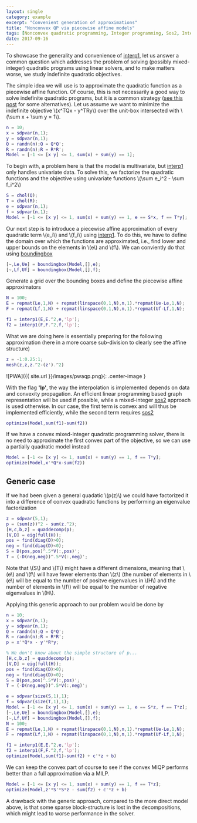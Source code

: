 ```yaml
---
layout: single
category: example
excerpt: "Convenient generation of approximations"
title: "Nonconvex QP via piecewise affine models"
tags: [Nonconvex quadratic programming, Integer programming, Sos2, Interp1]
date: 2017-09-16
---
```


To showcase the generality and convenience of [interp1](/command/interp1), let us answer a common question which addresses the problem of solving (possibly mixed-integer) quadratic programs using linear solvers, and to make matters worse, we study indefinite quadratic objectives.

The simple idea we will use is to approximate the quadratic function as a piecewise affine function. Of course, this is not necessarily a good way to solve indefinite quadratic programs, but it is a common strategy ([see this post](/example/nonconvexquadraticprogramming) for some alternatives). Let us assume we want to minimize the indefinite objective \\(x^TQx - y^TRy\\) over the unit-box intersected with \\(\sum x + \sum y = 1\\).

````matlab
n = 10;
x = sdpvar(n,1);
y = sdpvar(n,1);
Q = randn(n);Q = Q*Q';
R = randn(n);R = R*R';
Model = [-1 <= [x y] <= 1, sum(x) + sum(y) == 1];
````

To begin with, a problem here is that the model is multivariate, but [interp1](/command/interp1) only handles univariate data. To solve this, we factorize the quadratic functions and the objective using univariate functions \\(\sum e_i^2 - \sum f_i^2\\)
````matlab
S = chol(Q);
T = chol(R);
e = sdpvar(n,1);
f = sdpvar(n,1);
Model = [-1 <= [x y] <= 1, sum(x) + sum(y) == 1, e == S*x, f == T*y];
````

Our next step is to introduce a piecewise affine approximation of every quadratic term \\(e_i\\) and \\(f_i\\) using [interp1](command/interp1). To do this, we have to define the domain over which the functions are approximated, i.e., find lower and upper bounds on the elements in \\(e\\) and \\(f\\). We can conviently do that using [boundingbox](/command/boundingbox)

````matlab
[~,Le,Ue] = boundingbox(Model,[],e);
[~,Lf,Uf] = boundingbox(Model,[],f);
````

Generate a grid over the bounding boxes and define the piecewise affine approximators

````matlab
N = 100;
E = repmat(Le,1,N) + repmat(linspace(0,1,N),n,1).*repmat(Ue-Le,1,N);
F = repmat(Lf,1,N) + repmat(linspace(0,1,N),n,1).*repmat(Uf-Lf,1,N);

f1 = interp1(E,E.^2,e,'lp');
f2 = interp1(F,F.^2,f,'lp');
````

What we are doing here is essentially preparing for the following approximation (here in a more coarse sub-division to clearly see the affine structure)

````matlab
z = -1:0.25:1;
mesh(z,z,z.^2-(z').^2)
````

![PWA]({{ site.url }}/images/pwaqp.png){: .center-image }

With the flag **'lp'**, the way the interpolation is implemented depends on data and convexity propagation. An efficient linear programming based graph representation will be used if possible, while a mixed-integer [sos2](/command/sos2) approach is used otherwise. In our case, the first term is convex and will thus be implemented efficiently, while the second term requires  [sos2](/commandsos2)

````matlab
optimize(Model,sum(f1)-sum(f2))
````

If we have a convex mixed-integer quadratic programming solver, there is no need to approximate the first convex part of the objective, so we can use a partially quadratic model instead
````matlab
Model = [-1 <= [x y] <= 1, sum(x) + sum(y) == 1, f == T*y];
optimize(Model,x'*Q*x-sum(f2))
````

## Generic case

If we had been given a general quadatic \\(p(z)\\) we could have factorized it into a difference of convex quadratic functions by performing an eigenvalue factorization
````matlab
z = sdpvar(5,1);
p = (sum(z))^2 - sum(z.^2);
[H,c,b,z] = quaddecomp(p);
[V,D] = eig(full(H));
pos = find(diag(D)>0);
neg = find(diag(D)<0);
S = D(pos,pos)^.5*V(:,pos)';
T = (-D(neg,neg))^.5*V(:,neg)';
````

Note that \\(S\\) and \\(T\\) might have a different dimensions, meaning that \\(e\\) and \\(f\\) will have fewer elements than \\(z\\) (the number of elements in \\(e\\) will be equal to the number of positve eigenvalues in \\(H\\) and the number of elements in \\(f\\) will be equal to the number of negative eigenvalues in \\(H\\).

Applying this generic approach to our problem would be done by

````matlab
n = 10;
x = sdpvar(n,1);
y = sdpvar(n,1);
Q = randn(n);Q = Q*Q';
R = randn(n);R = R*R';
p = x'*Q*x - y'*R*y;

% We don't know about the simple structure of p...
[H,c,b,z] = quaddecomp(p);
[V,D] = eig(full(H));
pos = find(diag(D)>0);
neg = find(diag(D)<0);
S = D(pos,pos)^.5*V(:,pos)';
T = (-D(neg,neg))^.5*V(:,neg)';

e = sdpvar(size(S,1),1);
f = sdpvar(size(T,1),1);
Model = [-1 <= [x y] <= 1, sum(x) + sum(y) == 1, e == S*z, f == T*z];
[~,Le,Ue] = boundingbox(Model,[],e);
[~,Lf,Uf] = boundingbox(Model,[],f);
N = 100;
E = repmat(Le,1,N) + repmat(linspace(0,1,N),n,1).*repmat(Ue-Le,1,N);
F = repmat(Lf,1,N) + repmat(linspace(0,1,N),n,1).*repmat(Uf-Lf,1,N);

f1 = interp1(E,E.^2,e,'lp');
f2 = interp1(F,F.^2,f,'lp');
optimize(Model,sum(f1)-sum(f2) + c'*z + b)
````

We can keep the convex part of course to see if the convex MIQP performs better than a full approximation via a MILP.

````matlab
Model = [-1 <= [x y] <= 1, sum(x) + sum(y) == 1, f == T*z];
optimize(Model,z'*S'*S*z - sum(f2) + c'*z + b)
````

A drawback with the generic approach, compared to the more direct model above, is that some sparse block-structure is lost in the decompositions, which might lead to worse performance in the solver.
